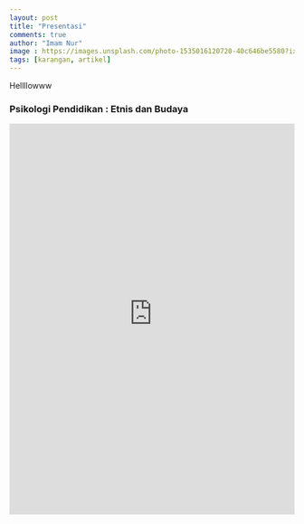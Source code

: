 ```yaml
---
layout: post
title: "Presentasi"
comments: true
author: "Imam Nur"
image : https://images.unsplash.com/photo-1535016120720-40c646be5580?ixlib=rb-1.2.1&ixid=eyJhcHBfaWQiOjEyMDd9&auto=format&fit=crop&w=750&q=80
tags: [karangan, artikel]
---
```


Hellllowww
<h3 id="pendidikan">Psikologi Pendidikan : Etnis dan Budaya</h3>
<iframe src="https://undipmail-my.sharepoint.com/personal/imamnrchls_students_undip_ac_id/_layouts/15/Doc.aspx?sourcedoc={42b7a993-439b-460a-99ff-0426760b1df6}&amp;action=embedview&amp;wdAr=1.7777777777777777" width="100%" height="691px" frameborder="0">This is an embedded <a target="_blank" href="https://office.com">Microsoft Office</a> presentation, powered by <a target="_blank" href="https://office.com/webapps">Office</a>.</iframe>
